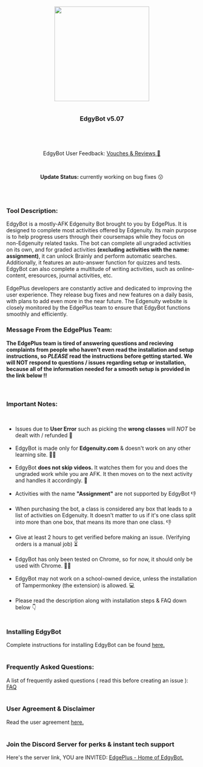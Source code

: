 <br><br>
<h3 align="center">
  <img style="width:250px; margin:0 auto;" src="https://github.com/EdgePlus-MIA/EdgyBot/blob/main/edgePlus2.png?raw=true"><br><br>
  <p>EdgyBot v5.07</p><br><br>
</h3>
<p align="center">EdgyBot User Feedback: <a href="https://discord.gg/AhMvKX2qYY"> Vouches & Reviews 🤩</a></p>
<br>
<p align="center"><b>Update Status: </b>currently working on bug fixes 😗</p>
<br><br>
<h3>Tool Description:</h3>
<p>EdgyBot is a mostly-AFK Edgenuity Bot brought to you by EdgePlus. It is designed to complete most activities offered by Edgenuity. Its main purpose is to help progress users through their coursemaps while they focus on non-Edgenuity related tasks. The bot can complete all ungraded activities on its own, and for graded activities <b>(excluding activities with the name: assignment)</b>, it can unlock Brainly and perform automatic searches. Additionally, it features an auto-answer function for quizzes and tests. EdgyBot can also complete a multitude of writing activities, such as online-content, eresources, journal activities, etc.<br><br>EdgePlus developers are constantly active and dedicated to improving the user experience. They release bug fixes and new features on a daily basis, with plans to add even more in the near future. The Edgenuity website is closely monitored by the EdgePlus team to ensure that EdgyBot functions smoothly and efficiently.</p>
<h3>Message From the EdgePlus Team:</h3>
<b>The EdgePlus team is tired of answering questions and recieving complaints from people who haven't even read the installation and setup instructions, so <i>PLEASE</i> read the instructions before getting started. We will NOT respond to questions / issues regarding setup or installation, because all of the information needed for a smooth setup is provided in the link below ‼</b>
<br><br><br>
<h3>Important Notes:</h3><br>
<ul>
<li>Issues due to <b>User Error</b> such as picking the <b>wrong classes</b> will <i>NOT</i> be dealt with / refunded 🔴</li><br>
<li>EdgyBot is made only for <b>Edgenuity.com</b> & doesn't work on any other learning site. 🙅‍♂️</li><br>
<li>EdgyBot <b>does not skip videos.</b> It watches them for you and does the ungraded work while you are AFK. It then moves on to the next activity and handles it accordingly. 🎥</li><br>
<li>Activities with the name <b>"Assignment"</b> are not supported by EdgyBot 👎</li><br>
<li>When purchasing the bot, a class is considered any box that leads to a list of activities on Edgenuity. It doesn't matter to us if it's one class split into more than one box, that means its more than one class. 👎</li><br>
<li>Give at least 2 hours to get verified before making an issue. (Verifying orders is a manual job) ⏳</li><br>
<li>EdgyBot has only been tested on Chrome, so for now, it should only be used with Chrome. 🤷‍♂️</li><br>
<li>EdgyBot may not work on a school-owned device, unless the installation of Tampermonkey (the extension) is allowed. 💻</li><br>
<li>Please read the description along with installation steps & FAQ down below 👇</li><br>
</ul>
<h3>Installing EdgyBot</h3>
Complete instructions for installing EdgyBot can be found <a href="https://discord.gg/AhMvKX2qYY">here.</a>
<br><br>
<h3>Frequently Asked Questions:</h3>
A list of frequently asked questions ( read this before creating an issue ): <a href="https://discord.gg/AhMvKX2qYY">FAQ</a>
<br><br>
<h3>User Agreement & Disclaimer</h3>
Read the user agreement <a href="https://github.com/EdgePlus-MIA/EdgyBot/blob/main/useragreement.md" target="_self">here.</a>
<br><br>

<h3>Join the Discord Server for perks & instant tech support</h3>
Here's the server link, YOU are INVITED: <a href="https://discord.gg/AhMvKX2qYY" target="_blank">EdgePlus - Home of EdgyBot.</a>
<br><br>
